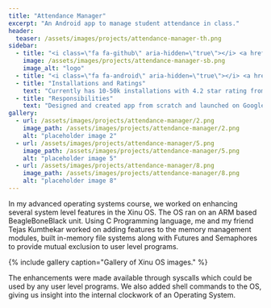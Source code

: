 ```yaml
---
title: "Attendance Manager"
excerpt: "An Android app to manage student attendance in class."
header:
  teaser: /assets/images/projects/attendance-manager-th.png
sidebar:
  - title: "<i class=\"fa fa-github\" aria-hidden=\"true\"></i> <a href=\"https://github.com/yashketkar/Attendance-Manager\">GitHub Repo</a>"
    image: /assets/images/projects/attendance-manager-sb.png
    image_alt: "logo"
  - title: "<i class=\"fa fa-android\" aria-hidden=\"true\"></i> <a href=\"https://play.google.com/store/apps/details?id=com.yashketkar.attendancemanager\">Google Play Store</a>"
  - title: "Installations and Ratings"
    text: "Currently has 10-50k installations with 4.2 star rating from 400+ reviews."
  - title: "Responsibilities"
    text: "Designed and created app from scratch and launched on Google Play"
gallery:
  - url: /assets/images/projects/attendance-manager/2.png
    image_path: /assets/images/projects/attendance-manager/2.png
    alt: "placeholder image 2"
  - url: /assets/images/projects/attendance-manager/5.png
    image_path: /assets/images/projects/attendance-manager/5.png
    alt: "placeholder image 5"
  - url: /assets/images/projects/attendance-manager/8.png
    image_path: /assets/images/projects/attendance-manager/8.png
    alt: "placeholder image 8"
---
```

In my advanced operating systems course, we worked on enhancing several system level features in the Xinu OS. The OS ran on an ARM based BeagleBoneBlack unit. Using C Programming language, me and my friend Tejas Kumthekar worked on adding features to the memory management modules, built in-memory file systems along with Futures and Semaphores to provide mutual exclusion to user level programs.

{% include gallery caption="Gallery of Xinu OS images." %}

The enhancements were made available through syscalls which could be used by any user level programs. We also added shell commands to the OS, giving us insight into the internal clockwork of an Operating System.
